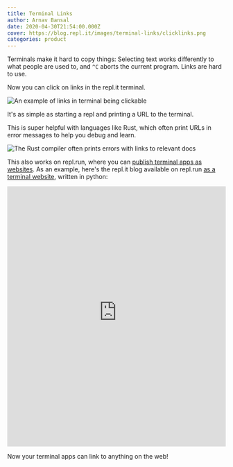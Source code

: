 ```yaml
---
title: Terminal Links
author: Arnav Bansal
date: 2020-04-30T21:54:00.000Z
cover: https://blog.repl.it/images/terminal-links/clicklinks.png
categories: product
---
```

Terminals make it hard to copy things: Selecting text works differently to what people are used to, and `^C` aborts the current program. Links are hard to use.

Now you can click on links in the repl.it terminal.

![An example of links in terminal being clickable](https://blog.replit.com/images/terminal-links/terminal-links-intro.png)

It's as simple as starting a repl and printing a URL to the terminal.

This is super helpful with languages like Rust, which often print URLs in error messages to help you debug and learn.

![The Rust compiler often prints errors with links to relevant docs](https://blog.replit.com/images/terminal-links/rust-debug-link.png)

This also works on repl.run, where you can [publish terminal apps as websites](https://repl.it/talk/announcements/BetaExplorers-Announcing-replrun-publish-your-terminal-apps-as-websites/7802). As an example, here's the repl.it blog available on repl.run [as a terminal website](https://terminalblog.arnavbansal.repl.run/), written in python:

<iframe src="https://terminalblog.arnavbansal.repl.run/" style="border:0px #ffffff none;" name="terminalblog" scrolling="no" frameborder="1" marginheight="0px" marginwidth="0px" height="600px" width="100%" allowfullscreen></iframe>

<!-- Image as backup -->
<!--[![](https://blog.replit.com/images/terminal-links/terminal-blog.png)](https://terminalblog.arnavbansal.repl.run/) -->

Now your terminal apps can link to anything on the web!